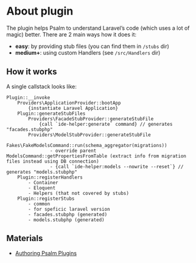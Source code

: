 # About plugin

The plugin helps Psalm to understand Laravel’s code (which uses a lot of magic) better.
There are 2 main ways how it does it:
 - **easy**: by providing stub files (you can find them in `/stubs` dir)
 - **medium+**: using custom Handlers (see `/src/Handlers` dir)

## How it works

A single callstack looks like:

```
Plugin::__invoke
    Providers\ApplicationProvider::bootApp
        {instantiate Laravel Application}
    Plugin::generateStubFiles
        Providers\FacadeStubProvider::generateStubFile
            {call `ide-helper:generate` command} // generates "facades.stubphp"
        Providers\ModelStubProvider::generateStubFile
            Fakes\FakeModelsCommand::run(schema_aggregator(migrations))
                - override parent ModelsCommand::getPropertiesFromTable (extract info from migration files instead using DB connection)
                - {call `ide-helper:models --nowrite --reset`} // generates "models.stubphp"
    Plugin::registerHandlers
        - Container
        - Eloquent
        - Helpers (that not covered by stubs)
    Plugin::registerStubs
        - common
        - for speficic laravel version
        - facades.stubphp (generated)
        - models.stubphp (generated)
```

## Materials

 - [Authoring Psalm Plugins](https://psalm.dev/docs/running_psalm/plugins/authoring_plugins/)
